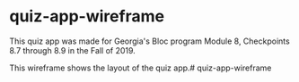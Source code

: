 # quiz-app-wireframe

This quiz app was made for Georgia's Bloc program Module 8, Checkpoints 8.7 through 8.9 in the Fall of 2019.

This wireframe shows the layout of the quiz app.# quiz-app-wireframe

